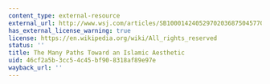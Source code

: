```yaml
---
content_type: external-resource
external_url: http://www.wsj.com/articles/SB10001424052970203687504577004111183717098
has_external_license_warning: true
license: https://en.wikipedia.org/wiki/All_rights_reserved
status: ''
title: The Many Paths Toward an Islamic Aesthetic
uid: 46cf2a5b-3cc5-4c45-bf90-8318af89e97e
wayback_url: ''
---
```

